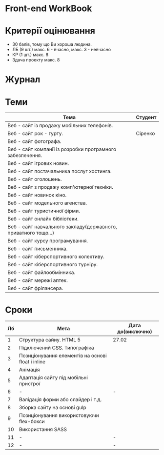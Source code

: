 # Front-end WorkBook

# Критерії оцінювання

- 30 балів, тому що Ви хороша людина.
- ЛБ (9 шт.) макс. 6 - вчасно, макс. 3 - невчасно
- КР (1 шт.) макс. 8
- Здача проекту макс. 8

# Журнал

# Теми

|Тема|Студент|
|-|-|
|Веб - сайт із продажу мобільних телефонів.||
|Веб - сайт рок - гурту.|Сіренко|
|Веб - сайт фотографа.||
|Веб - сайт компанії із розробки програмного забезпечення.||
|Веб - сайт ігрових новин.||
|Веб - сайт постачальника послуг хостинга.||
|Веб - сайт оголошень.||
|Веб - сайт з продажу комп'ютерної техніки.||
|Веб - сайт новинок кіно.||
|Веб - сайт модельного агенства.||
|Веб - сайт туристичної фірми.||
|Веб - сайт онлайн бібліотеки.||
|Веб - сайт навчального закладу(державного, приватного тощо...)||
|Веб - сайт курсу програмування.||
|Веб - сайт письменника.||
|Веб - сайт кіберспортивного колективу.||
|Веб - сайт кіберспортивного турніру.||
|Веб - сайт файлообмінника.||
|Веб - сайт мережі аптек.||
|Веб - сайт фрілансера.||

# Сроки

|Лб|Мета|Дата до(виключно)|
|-|-|-|
|1|Структура сайиу. HTML 5|27.02|
|2|Підключений CSS. Типографіка||
|3|Позиціонування елементів на основі float і inline||
|4|Анімація||
|5|Адаптація сайту під мобільні пристрої||
|6|-|-|
|7|Валідація форми або слайдер і т.д.||
|8|Зборка сайту на основі gulp||
|9|Позиціонування використовуючи flex-бокси||
|10|Використання SASS||
|11|-|-|
|12|-|-|
